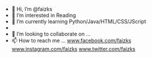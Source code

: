 - 👋 Hi, I’m @faizks
- 👀 I’m interested in Reading
- 🌱 I’m currently learning Python/Java/HTML/CSS/JScript
- 
- 💞️ I’m looking to collaborate on ...
- 📫 How to reach me ...
www.facebook.com/faizks
www.instagram.com/faizks
www.twitter.com/faizks
<!---
faizks/faizks is a ✨ special ✨ repository because its `README.md` (this file) appears on your GitHub profile.
You can click the Preview link to take a look at your changes.
--->
